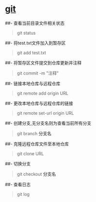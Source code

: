 # [git](https://git-scm.com/download/)
##- 查看当前目录文件相关状态
> git status

##- 将test.txt文件加入到暂存区
> git add test.txt

##- 将暂存区文件提交到仓库更新并注释
> git commit -m "注释"

##- 链接本地仓库与远程仓库
> git remote add origin URL

##- 更改本地仓库与远程仓库的链接
> git remote set-url origin URL

##- 创建分支,无分支名则为查看当前所有分支
> git branch **分支名**

##- 克隆远程仓库文件至本地仓库
> git clone URL

##- 切换分支
> git checkout **分支名**

##- 查看日志
> git log